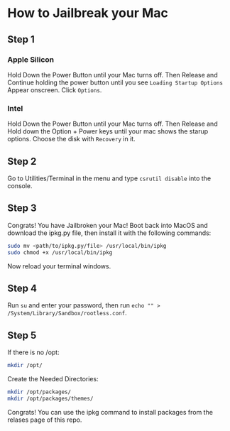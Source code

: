 # How to Jailbreak your Mac
## Step 1
### Apple Silicon
Hold Down the Power Button until your Mac turns off. Then Release and Continue holding the power button until you see `Loading Startup Options` Appear onscreen. Click `Options`.
### Intel
Hold Down the Power Button until your Mac turns off. Then Release and Hold down the Option + Power keys until your mac shows the starup options. Choose the disk with `Recovery` in it.
## Step 2
Go to Utilities/Terminal in the menu and type `csrutil disable` into the console.
## Step 3
Congrats! You have Jailbroken your Mac! Boot back into MacOS and download the ipkg.py file, then install it with the following commands:
```bash
sudo mv <path/to/ipkg.py/file> /usr/local/bin/ipkg
sudo chmod +x /usr/local/bin/ipkg
```
Now reload your terminal windows.
## Step 4
Run `su` and enter your password, then run `echo "" > /System/Library/Sandbox/rootless.conf`.
## Step 5
If there is no /opt:
```bash
mkdir /opt/
```
Create the Needed Directories:
```bash
mkdir /opt/packages/
mkdir /opt/packages/themes/
```
Congrats! You can use the ipkg command to install packages from the relases page of this repo.
